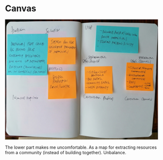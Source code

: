 # Canvas

![Open Canvas - Top](../log/open-canvas-top.jpg)

The lower part makes me uncomfortable. As a map for extracting resources from a community (instead of building together). Unbalance.
